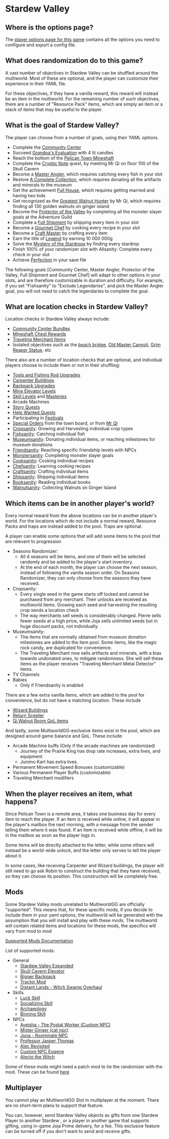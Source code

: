# Stardew Valley

## Where is the options page?

The [player options page for this game](../player-options) contains all the options you need to configure and export a
config file.

## What does randomization do to this game?

A vast number of objectives in Stardew Valley can be shuffled around the multiworld. Most of these are optional, and the
player can customize their experience in their YAML file.

For these objectives, if they have a vanilla reward, this reward will instead be an item in the multiworld. For the remaining
number of such objectives, there are a number of "Resource Pack" items, which are simply an item or a stack of items that
may be useful to the player.

## What is the goal of Stardew Valley?

The player can choose from a number of goals, using their YAML options.

- Complete the [Community Center](https://stardewvalleywiki.com/Bundles)
- Succeed [Grandpa's Evaluation](https://stardewvalleywiki.com/Grandpa) with 4 lit candles
- Reach the bottom of the [Pelican Town Mineshaft](https://stardewvalleywiki.com/The_Mines)
- Complete the [Cryptic Note](https://stardewvalleywiki.com/Secret_Notes#Secret_Note_.2310) quest, by meeting Mr Qi on
  floor 100 of the Skull Cavern
- Become a [Master Angler](https://stardewvalleywiki.com/Fish), which requires catching every fish in your slot
- Restore [A Complete Collection](https://stardewvalleywiki.com/Museum), which requires donating all the artifacts and
  minerals to the museum
- Get the achievement [Full House](https://stardewvalleywiki.com/Children), which requires getting married and having two kids
- Get recognized as the [Greatest Walnut Hunter](https://stardewvalleywiki.com/Golden_Walnut) by Mr Qi, which requires
  finding all 130 golden walnuts on ginger island
- Become the [Protector of the Valley](https://stardewvalleywiki.com/Adventurer%27s_Guild#Monster_Eradication_Goals) by
  completing all the monster slayer goals at the Adventure Guild
- Complete a [Full Shipment](https://stardewvalleywiki.com/Shipping#Collection) by shipping every item in your slot
- Become a [Gourmet Chef](https://stardewvalleywiki.com/Cooking) by cooking every recipe in your slot
- Become a [Craft Master](https://stardewvalleywiki.com/Crafting) by crafting every item
- Earn the title of [Legend](https://stardewvalleywiki.com/Gold) by earning 10 000 000g
- Solve the [Mystery of the Stardrops](https://stardewvalleywiki.com/Stardrop) by finding every stardrop
- Finish 100% of your randomizer slot with Allsanity: Complete every check in your slot
- Achieve [Perfection](https://stardewvalleywiki.com/Perfection) in your save file

The following goals [Community Center, Master Angler, Protector of the Valley, Full Shipment and Gourmet Chef] will adapt
to other options in your slots, and are therefore customizable in duration and difficulty. For example, if you set "Fishsanity"
to "Exclude Legendaries", and pick the Master Angler goal, you will not need to catch the legendaries to complete the goal.

## What are location checks in Stardew Valley?

Location checks in Stardew Valley always include:

- [Community Center Bundles](https://stardewvalleywiki.com/Bundles)
- [Mineshaft Chest Rewards](https://stardewvalleywiki.com/The_Mines#Remixed_Rewards)
- [Traveling Merchant Items](https://stardewvalleywiki.com/Traveling_Cart)
- Isolated objectives such as the [beach bridge](https://stardewvalleywiki.com/The_Beach#Tide_Pools),
  [Old Master Cannoli](https://stardewvalleywiki.com/Secret_Woods#Old_Master_Cannoli),
  [Grim Reaper Statue](https://stardewvalleywiki.com/Golden_Scythe), etc

There also are a number of location checks that are optional, and individual players choose to include them or not in their shuffling:

- [Tools and Fishing Rod Upgrades](https://stardewvalleywiki.com/Tools)
- [Carpenter Buildings](https://stardewvalleywiki.com/Carpenter%27s_Shop#Farm_Buildings)
- [Backpack Upgrades](https://stardewvalleywiki.com/Tools#Other_Tools)
- [Mine Elevator Levels](https://stardewvalleywiki.com/The_Mines#Staircases)
- [Skill Levels](https://stardewvalleywiki.com/Skills) and [Masteries](https://stardewvalleywiki.com/Mastery_Cave#Masteries)
- Arcade Machines
- [Story Quests](https://stardewvalleywiki.com/Quests#List_of_Story_Quests)
- [Help Wanted Quests](https://stardewvalleywiki.com/Quests#Help_Wanted_Quests)
- Participating in [Festivals](https://stardewvalleywiki.com/Festivals)
- [Special Orders](https://stardewvalleywiki.com/Quests#List_of_Special_Orders) from the town board, or from
  [Mr Qi](https://stardewvalleywiki.com/Quests#List_of_Mr._Qi.27s_Special_Orders)
- [Cropsanity](https://stardewvalleywiki.com/Crops): Growing and Harvesting individual crop types
- [Fishsanity](https://stardewvalleywiki.com/Fish): Catching individual fish
- [Museumsanity](https://stardewvalleywiki.com/Museum): Donating individual items, or reaching milestones for museum donations
- [Friendsanity](https://stardewvalleywiki.com/Friendship): Reaching specific friendship levels with NPCs
- [Monstersanity](https://stardewvalleywiki.com/Adventurer%27s_Guild#Monster_Eradication_Goals): Completing monster slayer goals
- [Cooksanity](https://stardewvalleywiki.com/Cooking): Cooking individual recipes
- [Chefsanity](https://stardewvalleywiki.com/Cooking#Recipes): Learning cooking recipes
- [Craftsanity](https://stardewvalleywiki.com/Crafting): Crafting individual items
- [Shipsanity](https://stardewvalleywiki.com/Shipping): Shipping individual items
- [Booksanity](https://stardewvalleywiki.com/Books): Reading individual books
- [Walnutsanity](https://stardewvalleywiki.com/Golden_Walnut): Collecting Walnuts on Ginger Island

## Which items can be in another player's world?

Every normal reward from the above locations can be in another player's world.
For the locations which do not include a normal reward, Resource Packs and traps are instead added to the pool. Traps are optional.

A player can enable some options that will add some items to the pool that are relevant to progression

- Seasons Randomizer:
    - All 4 seasons will be items, and one of them will be selected randomly and be added to the player's start inventory.
    - At the end of each month, the player can choose the next season, instead of following the vanilla season order. On Seasons Randomizer, they can only
      choose from the seasons they have received.
- Cropsanity:
    - Every single seed in the game starts off locked and cannot be purchased from any merchant. Their unlocks are received as multiworld items. Growing each
      seed and harvesting the resulting crop sends a location check
    - The way merchants sell seeds is considerably changed. Pierre sells fewer seeds at a high price, while Joja sells unlimited seeds but in huge discount
      packs, not individually.
- Museumsanity:
    - The items that are normally obtained from museum donation milestones are added to the item pool. Some items, like the magic rock candy, are duplicated for
      convenience.
    - The Traveling Merchant now sells artifacts and minerals, with a bias towards undonated ones, to mitigate randomness. She will sell these items as the
      player receives "Traveling Merchant Metal Detector" items.
- TV Channels
- Babies
    - Only if Friendsanity is enabled

There are a few extra vanilla items, which are added to the pool for convenience, but do not have a matching location. These include

- [Wizard Buildings](https://stardewvalleywiki.com/Wizard%27s_Tower#Buildings)
- [Return Scepter](https://stardewvalleywiki.com/Return_Scepter)
- [Qi Walnut Room QoL items](https://stardewvalleywiki.com/Qi%27s_Walnut_Room#Stock)

And lastly, some MultiworldGG-exclusive items exist in the pool, which are designed around game balance and QoL. These include:

- Arcade Machine buffs (Only if the arcade machines are randomized)
    - Journey of the Prairie King has drop rate increases, extra lives, and equipment
    - Junimo Kart has extra lives.
- Permanent Movement Speed Bonuses (customizable)
- Various Permanent Player Buffs (customizable)
- Traveling Merchant modifiers

## When the player receives an item, what happens?

Since Pelican Town is a remote area, it takes one business day for every item to reach the player. If an item is received
while online, it will appear in the player's mailbox the next morning, with a message from the sender telling them where
it was found. If an item is received while offline, it will be in the mailbox as soon as the player logs in.

Some items will be directly attached to the letter, while some others will instead be a world-wide unlock, and the letter
only serves to tell the player about it.

In some cases, like receiving Carpenter and Wizard buildings, the player will still need to go ask Robin to construct the
building that they have received, so they can choose its position. This construction will be completely free.

## Mods

Some Stardew Valley mods unrelated to MultiworldGG are officially "supported".
This means that, for these specific mods, if you decide to include them in your yaml options, the multiworld will be generated
with the assumption that you will install and play with these mods. The multiworld will contain related items and locations
for these mods, the specifics will vary from mod to mod

[Supported Mods Documentation](https://github.com/agilbert1412/StardewArchipelago/blob/6.x.x/Documentation/Supported%20Mods.md)

List of supported mods:

- General
    - [Stardew Valley Expanded](https://www.nexusmods.com/stardewvalley/mods/3753)
    - [Skull Cavern Elevator](https://www.nexusmods.com/stardewvalley/mods/963)
    - [Bigger Backpack](https://www.nexusmods.com/stardewvalley/mods/1845)
    - [Tractor Mod](https://www.nexusmods.com/stardewvalley/mods/1401)
    - [Distant Lands - Witch Swamp Overhaul](https://www.nexusmods.com/stardewvalley/mods/18109)
- Skills
    - [Luck Skill](https://www.nexusmods.com/stardewvalley/mods/521)
    - [Socializing Skill](https://www.nexusmods.com/stardewvalley/mods/14142)
    - [Archaeology](https://www.nexusmods.com/stardewvalley/mods/22199)
    - [Binning Skill](https://www.nexusmods.com/stardewvalley/mods/14073)
- NPCs
    - [Ayeisha - The Postal Worker (Custom NPC)](https://www.nexusmods.com/stardewvalley/mods/6427)
    - [Mister Ginger (cat npc)](https://www.nexusmods.com/stardewvalley/mods/5295)
    - [Juna - Roommate NPC](https://www.nexusmods.com/stardewvalley/mods/8606)
    - [Professor Jasper Thomas](https://www.nexusmods.com/stardewvalley/mods/5599)
    - [Alec Revisited](https://www.nexusmods.com/stardewvalley/mods/10697)
    - [Custom NPC Eugene](https://www.nexusmods.com/stardewvalley/mods/9222)
    - [Alecto the Witch](https://www.nexusmods.com/stardewvalley/mods/10671)

Some of these mods might need a patch mod to tie the randomizer with the mod. These can be found
[here](https://github.com/Witchybun/SDV-Randomizer-Content-Patcher/releases)

## Multiplayer

You cannot play an MultiworldGG Slot in multiplayer at the moment. There are no short-term plans to support that feature.

You can, however, send Stardew Valley objects as gifts from one Stardew Player to another Stardew , or a player in another game that supports gifting, using
in-game Joja Prime delivery, for a fee. This exclusive feature can be turned off if you don't want to send and receive gifts.

